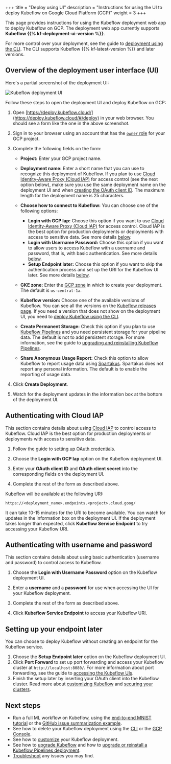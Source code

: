 +++
title = "Deploy using UI"
description = "Instructions for using the UI to deploy Kubeflow on Google Cloud Platform (GCP)"
weight = 3
+++

This page provides instructions for using the Kubeflow deployment web app to
deploy Kubeflow on GCP. The deployment web app currently supports
**Kubeflow {{% kf-deployment-ui-version %}}**.

For more control over your deployment, see the guide to 
[deployment using the CLI](/docs/gke/deploy/deploy-cli).
The CLI supports Kubeflow {{% kf-latest-version %}} and later versions.

## Overview of the deployment user interface (UI)

Here's a partial screenshot of the deployment UI:

<img src="/docs/images/kubeflow-deployment.png" 
  alt="Kubeflow deployment UI"
  class="mt-3 mb-3 border border-info rounded">

Follow these steps to open the deployment UI and deploy Kubeflow on GCP:

1. Open [https://deploy.kubeflow.cloud/](https://deploy.kubeflow.cloud/#/deploy)
  in your web browser. You should see a form like the one in the above
  screenshot.
1. Sign in to your browser using an account that has the 
  [`owner` role](https://cloud.google.com/iam/docs/understanding-roles) 
  for your GCP project.
1. Complete the following fields on the form:

    * **Project:** Enter your GCP project name.
    * **Deployment name:** Enter a short name that you can use to recognize this 
      deployment of Kubeflow. If you plan to use [Cloud Identity-Aware Proxy
      (Cloud IAP)](https://cloud.google.com/iap/docs/) for access control (see
      the next option below), make sure you use the same deployment name 
      on the deployment UI and when [creating the OAuth 
      client ID](/docs/gke/deploy/oauth-setup/).
      The maximum length for the deployment name is 25 characters.
    * **Choose how to connect to Kubeflow:** You can choose one of the
      following options:

      * **Login with GCP Iap:** Choose this option if you want to use [Cloud 
        Identity-Aware Proxy (Cloud
        IAP)](https://cloud.google.com/iap/docs/) for access control.
        Cloud IAP is the best option for production deployments or deployments 
        with access to sensitive data. See more details [below](#cloud-iap).
      * **Login with Username Password:** Choose this option if you want to
        allow users to access Kubeflow with a username and password, that is,
        with basic authentication. See more details [below](#basic-auth).
      * **Setup Endpoint later:** Choose this option if you want to skip
        the authentication process and set up the URI for the Kubeflow UI later.
        See more details [below](#later-auth).

    * **GKE zone:** Enter the 
      [GCP zone](https://cloud.google.com/compute/docs/regions-zones/) in which 
      to create your deployment. The default is `us-central-1a`.
    * **Kubeflow version:** Choose one of the available versions of Kubeflow.
      You can see all the versions on the 
      [Kubeflow releases page](https://github.com/kubeflow/kubeflow/releases/).
      If you need a version that does not show on the deployment UI, you need to
      [deploy Kubeflow using the CLI](/docs/gke/deploy/deploy-cli).
    * **Create Permanent Storage:** Check this option if you plan to use 
      [Kubeflow Pipelines](/docs/pipelines/pipelines-overview/) and you need 
      persistent storage for your pipeline data. The default is not to add
      persistent storage. For more information, see the guide to
      [upgrading and reinstalling Kubeflow Pipelines](/docs/pipelines/upgrade/).
    * **Share Anonymous Usage Report:** Check this option to allow Kubeflow to
      report usage data using [Spartakus](https://github.com/kubernetes-incubator/spartakus). Spartakus does not report any personal information. The 
      default is to enable the reporting of usage data.

1. Click **Create Deployment**.

1. Watch for the deployment updates in the information box at the bottom of the 
  deployment UI.

<a id="cloud-iap"></a>
## Authenticating with Cloud IAP

This section contains details about using [Cloud 
IAP](https://cloud.google.com/iap/docs/) to control access to Kubeflow. 
Cloud IAP is the best option for production deployments or deployments with 
access to sensitive data.

1. Follow the guide to [setting up OAuth 
  credentials](/docs/gke/deploy/oauth-setup/).

1. Choose the **Login with GCP Iap** option on the Kubeflow deployment UI.

1. Enter your **OAuth client ID** and **OAuth client secret** into the
  corresponding fields on the deployment UI.

1. Complete the rest of the form as described above.

Kubeflow will be available at the following URI:

```
https://<deployment_name>.endpoints.<project>.cloud.goog/
```

It can take 10-15 minutes for the URI to become available. You can watch
for updates in the information box on the deployment UI. If the deployment
takes longer than expected, click **Kubeflow Service Endpoint** to try
accessing your Kubeflow URI.

<a id="basic-auth"></a>
## Authenticating with username and password

This section contains details about using basic authentication (username and
password) to control access to Kubeflow. 

1. Choose the **Login with Username Password** option on the Kubeflow deployment UI.

1. Enter a **username** and a **password** for use when accessing the UI for
  your Kubeflow deployment.

1. Complete the rest of the form as described above.

1. Click **Kubeflow Service Endpoint** to access your Kubeflow URI.

<a id="later-auth"></a>
## Setting up your endpoint later

You can choose to deploy Kubeflow without creating an endpoint for the Kubeflow
service.

1. Choose the **Setup Endpoint later** option on the Kubeflow deployment UI.
1. Click **Port Forward** to set up port forwarding and access your Kubeflow 
  cluster at `http://localhost:8080/`. For more information about port 
  forwarding, see the guide to 
  [accessing the Kubeflow UIs](/docs/other-guides/accessing-uis/).
1. Finish the setup later by inserting your OAuth client into the
  Kubeflow cluster. Read more about 
  [customizing Kubeflow](/docs/gke/customizing-gke/) and
  [securing your clusters](/docs/gke/private-clusters/).

## Next steps

* Run a full ML workflow on Kubeflow, using the
  [end-to-end MNIST tutorial](/docs/gke/gcp-e2e/) or the
  [GitHub issue summarization 
  example](https://github.com/kubeflow/examples/tree/master/github_issue_summarization).
* See how to delete your Kubeflow deployment using the 
  [CLI](/docs/gke/deploy/delete-cli) 
   or the [GCP Console](/docs/gke/deploy/delete-ui).
* See how to [customize](/docs/gke/customizing-gke) your Kubeflow 
  deployment.
* See how to [upgrade Kubeflow](/docs/other-guides/upgrade/) and how to 
  [upgrade or reinstall a Kubeflow Pipelines 
  deployment](/docs/pipelines/upgrade/).
* [Troubleshoot](/docs/gke/troubleshooting-gke) any issues you may
  find.
